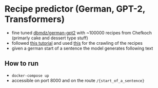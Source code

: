 # Recipe predictor (German, GPT-2, Transformers)
- fine tuned [dbmdz/german-gpt2](https://huggingface.co/dbmdz/german-gpt2) with ~100000 recipes from Chefkoch (primarly cake and dessert type stuff)
- followed [this tutorial](https://towardsdatascience.com/fine-tune-a-non-english-gpt-2-model-with-huggingface-9acc2dc7635b) and used [this](https://github.com/adeveloper-wq/Chefkoch-API) for the crawling of the recipes
- given a german start of a sentence the model generates following text

## How to run
- `docker-compose up`
- accessible on port 8000 and on the route `/{start_of_a_sentence}`
